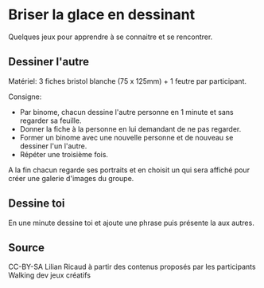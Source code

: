 <!--

---
title: Briser la glace en dessinant 
description: Quelques jeux pour apprendre à se connaitre et se rencontrer
image_url:
licence: CC-BY-SA 
---

-->

# Briser la glace en dessinant 

Quelques jeux pour apprendre à se connaitre et se rencontrer.

## Dessiner l'autre

Matériel: 3 fiches bristol blanche (75 x 125mm) + 1 feutre par participant.

Consigne: 
- Par binome, chacun dessine l'autre personne en 1 minute et sans regarder sa feuille. 
- Donner la fiche à la personne en lui demandant de ne pas regarder. 
- Former un binome avec une nouvelle personne et de nouveau se dessiner l'un l'autre.
- Répéter une troisième fois.

A la fin chacun regarde ses portraits et en choisit un qui sera affiché pour créer une galerie d'images du groupe.

## Dessine toi

En une minute dessine toi et ajoute une phrase puis présente la aux autres.

## Source

CC-BY-SA Lilian Ricaud à partir des contenus proposés par les participants Walking dev jeux créatifs
